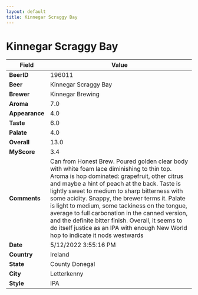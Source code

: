 ```yaml
---
layout: default
title: Kinnegar Scraggy Bay
---
```


# Kinnegar Scraggy Bay

| Field         | Value     |
|---------------|-----------|
| **BeerID** | 196011 |
| **Beer** | Kinnegar Scraggy Bay |
| **Brewer** | Kinnegar Brewing |
| **Aroma** | 7.0 |
| **Appearance** | 4.0 |
| **Taste** | 6.0 |
| **Palate** | 4.0 |
| **Overall** | 13.0 |
| **MyScore** | 3.4 |
| **Comments** | Can from Honest Brew. Poured golden clear body with white foam lace diminishing to thin top. Aroma is hop dominated: grapefruit, other citrus and maybe a hint of peach at the back. Taste is lightly sweet to medium to sharp bitterness with some acidity. Snappy, the brewer terms it. Palate is light to medium, some tackiness on the tongue, average to full carbonation in the canned version, and the definite bitter finish. Overall, it seems to do itself justice as an IPA with enough New World hop to indicate it nods westwards  |
| **Date** | 5/12/2022 3:55:16 PM |
| **Country** | Ireland |
| **State** | County Donegal |
| **City** | Letterkenny |
| **Style** | IPA |
